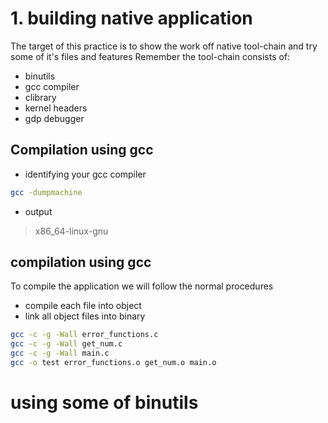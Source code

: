 # 1. building native application 

The target of this practice is to show the work off native tool-chain and try some of it's files and features
Remember the tool-chain consists of:

- binutils
- gcc compiler
- clibrary
- kernel headers
- gdp debugger

## Compilation using gcc

- identifying your gcc compiler

```sh
gcc -dumpmachine
```
- output 

 > x86_64-linux-gnu



##  

## compilation using gcc 

To compile the application we will follow the normal procedures
- compile each file into object
- link all object files into binary 

```sh
gcc -c -g -Wall error_functions.c 
gcc -c -g -Wall get_num.c 
gcc -c -g -Wall main.c 
gcc -o test error_functions.o get_num.o main.o
```



# using some of binutils

